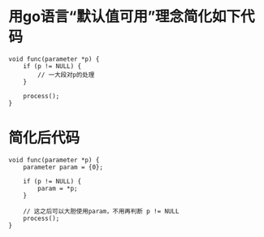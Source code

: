 # 用go语言“默认值可用”理念简化如下代码
```
void func(parameter *p) {
    if (p != NULL) {
        // 一大段对p的处理
    }
    
    process();
}
```
# 简化后代码
```
void func(parameter *p) {
    parameter param = {0};
    
    if (p != NULL) {
        param = *p;
    }
    
    // 这之后可以大胆使用param，不用再判断 p != NULL
    process();
}
```